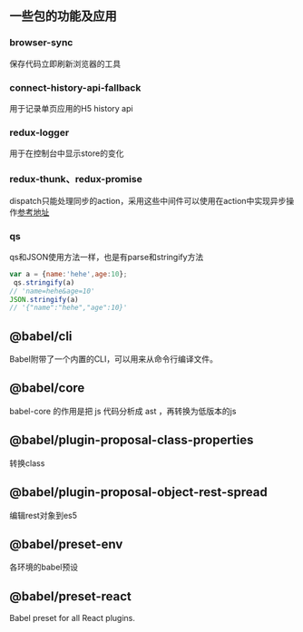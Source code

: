 ## 一些包的功能及应用

### browser-sync
保存代码立即刷新浏览器的工具

### connect-history-api-fallback
用于记录单页应用的H5 history api

### redux-logger
用于在控制台中显示store的变化

### redux-thunk、redux-promise
dispatch只能处理同步的action，采用这些中间件可以使用在action中实现异步操作[参考地址](https://segmentfault.com/a/1190000007248878)

### qs
qs和JSON使用方法一样，也是有parse和stringify方法
```javascript
var a = {name:'hehe',age:10};
 qs.stringify(a)
// 'name=hehe&age=10'
JSON.stringify(a)
// '{"name":"hehe","age":10}'
```

## @babel/cli
Babel附带了一个内置的CLI，可以用来从命令行编译文件。

## @babel/core
babel-core 的作用是把 js 代码分析成 ast ，再转换为低版本的js

## @babel/plugin-proposal-class-properties
转换class

## @babel/plugin-proposal-object-rest-spread
编辑rest对象到es5

## @babel/preset-env
各环境的babel预设

## @babel/preset-react
Babel preset for all React plugins.